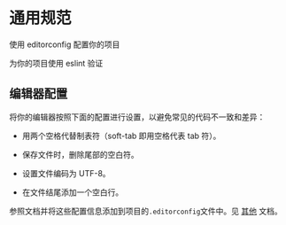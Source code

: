 # 通用规范

使用 editorconfig 配置你的项目

为你的项目使用 eslint 验证

## 编辑器配置

将你的编辑器按照下面的配置进行设置，以避免常见的代码不一致和差异：

* 用两个空格代替制表符（soft-tab 即用空格代表 tab 符）。

* 保存文件时，删除尾部的空白符。

* 设置文件编码为 UTF-8。

* 在文件结尾添加一个空白行。

参照文档并将这些配置信息添加到项目的`.editorconfig`文件中。见 [其他](/bian-cheng-gui-fan/qi-ta.md) 文档。

